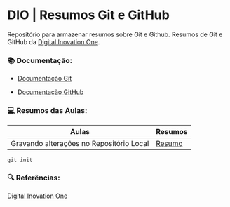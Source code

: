 

# DIO | Resumos Git e GitHub

Repositório para armazenar resumos sobre Git e Github. Resumos de Git e GitHub da [Digital Inovation One](https://www.dio.me/en).

### 📚 Documentação:

- [Documentação Git](https://git-scm.com/docs/git/pt_BR) 

- [Documentação GitHub](https://docs.github.com/pt)

### 💻 Resumos das Aulas:

| Aulas | Resumos |
|-------|---------|
|Gravando alterações no Repositório Local | [Resumo]()

```
git init 
```

### 🔍 Referências:
[Digital Inovation One]()

